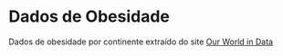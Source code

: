 # Dados de Obesidade

Dados de obesidade por continente extraído do site [Our World in Data](https://ourworldindata.org/)

